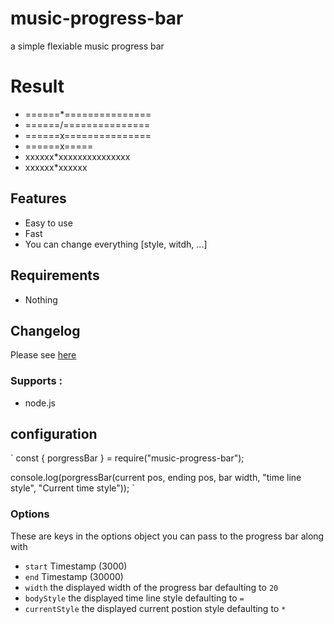 # music-progress-bar
a simple flexiable music progress bar

# Result
* ======*===============
* ======/===============
* ======x===============
* ======x=====
* xxxxxx*xxxxxxxxxxxxxxx
* xxxxxx*xxxxxx


## Features
* Easy to use
* Fast
* You can change everything [style, witdh, ...]


## Requirements

* Nothing


## Changelog

Please see [here](CHANGELOG.md)

### Supports :
* node.js


## configuration
`
const { porgressBar } = require("music-progress-bar");

console.log(porgressBar(current pos, ending pos, bar width, "time line style", "Current time style"));
`

### Options

These are keys in the options object you can pass to the progress bar along with

- `start` Timestamp (3000)
- `end` Timestamp (30000)
- `width` the displayed width of the progress bar defaulting to `20`
- `bodyStyle` the displayed time line style defaulting to `=`
- `currentStyle` the displayed current postion style defaulting to `*`
